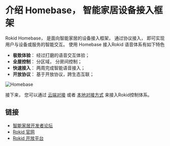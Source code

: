 # 介绍 Homebase， 智能家居设备接入框架

Rokid Homebase， 是面向智能家居的设备接入框架， 通过协议接入， 即可实现用户与设备或服务的智能交互。 使用 Homebase 接入Rokid 语音体系有如下特色

- **极致体验**： 经过打磨的语音交互体验；
- **全屋控制**： 分区域， 分房间控制；
- **快速接入**： 两周完成智能语音接入；
- **开放协议**： 基于开放协议，跨生态互联；

![Homebase](https://s.rokidcdn.com/homebase/upload/S1mEU8c6e.jpg)


接下来， 您可以通过 [云端对接](connect/cloud-to-cloud.md) 或者 [本地对接方式](connect/via-lan.md) 来接入Rokid控制体系。

## 链接

- [智能家居开发者论坛](https://developer-forum.rokid.com/c/smart-home)
- [Rokid 官网](https://www.rokid.com/)
- [Rokid 开放平台](http://developer.rokid.com/)
